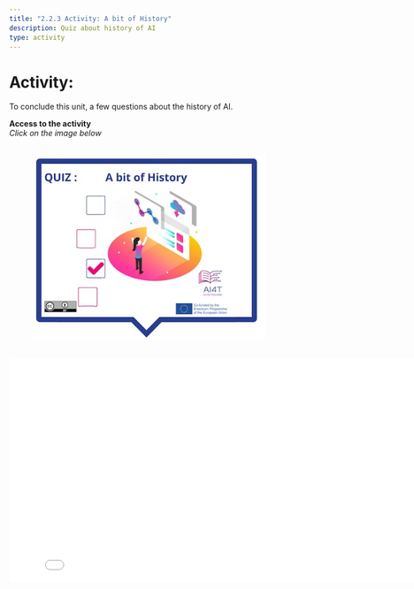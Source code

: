```yaml
---
title: "2.2.3 Activity: A bit of History"
description: Quiz about history of AI
type: activity
---
```


# Activity:  
 To conclude this unit, a few questions about the history of AI.


**Access to the activity**  
_Click on the image below_

<figure> 
  <img src="Images/VisuelQUIZAbitofHistory-EN.jpg" alt="Illustration to access the Quiz on AI History"/>  
</figure>

<center><iframe width="818" height="404" src="2-2-3-Activity-A-bit-of-history/2-2-3-activity-quiz-AI-history.html" frameborder="0" allowfullscreen></iframe></center>
